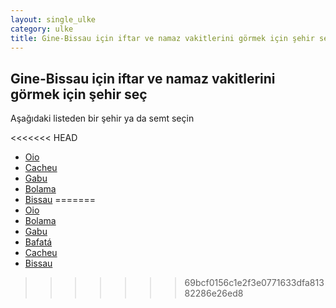 ```yaml
---
layout: single_ulke
category: ulke
title: Gine-Bissau için iftar ve namaz vakitlerini görmek için şehir seç
---
```



## Gine-Bissau için iftar ve namaz vakitlerini görmek için şehir seç

Aşağıdaki listeden bir şehir ya da semt seçin


<<<<<<< HEAD
* [Oio](/iftar.html?sehir=Oio&ulke=Gine-Bissau)
* [Cacheu](/iftar.html?sehir=Cacheu&ulke=Gine-Bissau)
* [Gabu](/iftar.html?sehir=Gabu&ulke=Gine-Bissau)
* [Bolama](/iftar.html?sehir=Bolama&ulke=Gine-Bissau)
* [Bissau](/iftar.html?sehir=Bissau&ulke=Gine-Bissau)
=======
* [Oio](/iftar.html?sehir=oio&ulke=Gine-Bissau)
* [Bolama](/iftar.html?sehir=bolama&ulke=Gine-Bissau)
* [Gabu](/iftar.html?sehir=gabu&ulke=Gine-Bissau)
* [Bafatá](/iftar.html?sehir=bafatá&ulke=Gine-Bissau)
* [Cacheu](/iftar.html?sehir=cacheu&ulke=Gine-Bissau)
* [Bissau](/iftar.html?sehir=bissau&ulke=Gine-Bissau)
>>>>>>> 69bcf0156c1e2f3e0771633dfa81382286e26ed8
